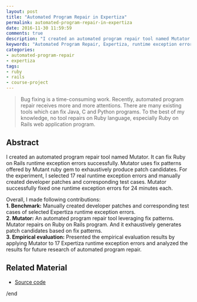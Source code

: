 ```yaml
---
layout: post
title: "Automated Program Repair in Expertiza"
permalink: automated-program-repair-in-expertiza
date: 2016-11-30 11:59:59
comments: true
description: "I created an automated program repair tool named Mutator. It can fix Ruby on Rails runtime exception errors successfully. Mutator uses fix patterns offered by Mutant ruby gem to exhaustively produce patch candidates. For the experiment, I selected 17 real runtime exception errors and manually created developer patches and corresponding test cases. Mutator successfully fixed one runtime exception errors for 24 minutes each."
keywords: "Automated Program Repair, Expertiza, runtime exception error, Mutator, Mutant, benchmark"
categories:
- automated-program-repair
- expertiza
tags:
- ruby
- rails
- course-project
---
```


> Bug fixing is a time-consuming work. Recently, automated program repair receives more and more attentions. There are many existing tools which can fix Java, C and Python programs. To the best of my knowledge, no tool repairs on Ruby language, especially Ruby on Rails web application program.

## Abstract

I created an automated program repair tool named Mutator. It can fix Ruby on Rails runtime exception errors successfully. Mutator uses fix patterns offered by Mutant ruby gem to exhaustively produce patch candidates. For the experiment, I selected 17 real runtime exception errors and manually created developer patches and corresponding test cases. Mutator successfully fixed one runtime exception errors for 24 minutes each.

Overall, I made following contributions:<br/>
**1. Benchmark:** Manually created developer patches and corresponding test cases of selected Expertiza runtime exception errors.<br/>
**2. Mutator:** An automated program repair tool leveraging fix patterns. Mutator repairs on Ruby on Rails program. And it exhaustively generates patch candidates based on fix patterns.<br/>
**3. Empirical evaluation:** Presented the empirical evaluation results by applying Mutator to 17 Expertiza runtime exception errors and analyzed the results for future research of automated program repair.<br/>

## Related Material

* <u><a href="https://github.com/Automated-Program-Repair-in-Expertiza" target="_blank">Source code</a></u>

/end
